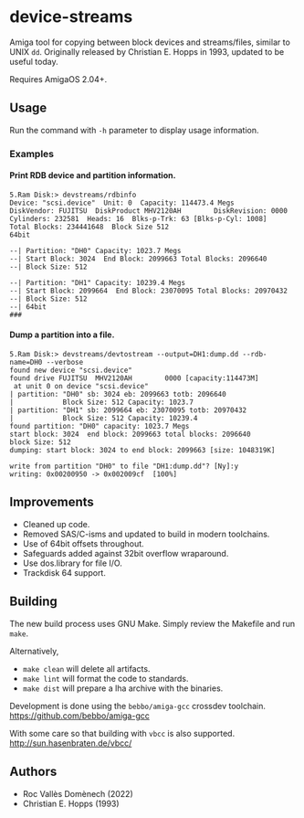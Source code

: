 # device-streams
Amiga tool for copying between block devices and streams/files, similar to UNIX `dd`.
Originally released by Christian E. Hopps in 1993, updated to be useful today.

Requires AmigaOS 2.04+.

## Usage
Run the command with `-h` parameter to display usage information.

### Examples
#### Print RDB device and partition information.
```
5.Ram Disk:> devstreams/rdbinfo
Device: "scsi.device"  Unit: 0  Capacity: 114473.4 Megs
DiskVendor: FUJITSU  DiskProduct MHV2120AH        DiskRevision: 0000
Cylinders: 232581  Heads: 16  Blks-p-Trk: 63 [Blks-p-Cyl: 1008]
Total Blocks: 234441648  Block Size 512
64bit

--| Partition: "DH0" Capacity: 1023.7 Megs
--| Start Block: 3024  End Block: 2099663 Total Blocks: 2096640
--| Block Size: 512

--| Partition: "DH1" Capacity: 10239.4 Megs
--| Start Block: 2099664  End Block: 23070095 Total Blocks: 20970432
--| Block Size: 512
--| 64bit
###
```
#### Dump a partition into a file.
```
5.Ram Disk:> devstreams/devtostream --output=DH1:dump.dd --rdb-name=DH0 --verbose
found new device "scsi.device"
found drive FUJITSU  MHV2120AH        0000 [capacity:114473M]
 at unit 0 on device "scsi.device"
| partition: "DH0" sb: 3024 eb: 2099663 totb: 2096640
|            Block Size: 512 Capacity: 1023.7
| partition: "DH1" sb: 2099664 eb: 23070095 totb: 20970432
|            Block Size: 512 Capacity: 10239.4
found partition: "DH0" capacity: 1023.7 Megs
start block: 3024  end block: 2099663 total blocks: 2096640
block Size: 512
dumping: start block: 3024 to end block: 2099663 [size: 1048319K]

write from partition "DH0" to file "DH1:dump.dd"? [Ny]:y
writing: 0x00200950 -> 0x002009cf  [100%]
```
## Improvements
* Cleaned up code.
* Removed SAS/C-isms and updated to build in modern toolchains.
* Use of 64bit offsets throughout.
* Safeguards added against 32bit overflow wraparound.
* Use dos.library for file I/O.
* Trackdisk 64 support.

## Building
The new build process uses GNU Make. Simply review the Makefile and run `make`.

Alternatively,
* `make clean` will delete all artifacts.
* `make lint` will format the code to standards.
* `make dist` will prepare a lha archive with the binaries.

Development is done using the `bebbo/amiga-gcc` crossdev toolchain.
https://github.com/bebbo/amiga-gcc

With some care so that building with `vbcc` is also supported.
http://sun.hasenbraten.de/vbcc/

## Authors
* Roc Vallès Domènech (2022)
* Christian E. Hopps (1993)
